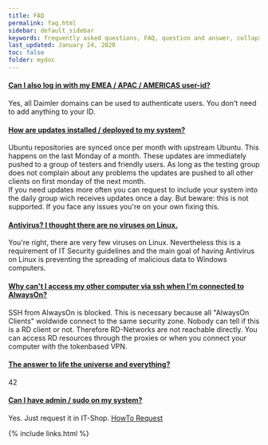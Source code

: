 ```yaml
---
title: FAQ
permalink: faq.html
sidebar: default_sidebar
keywords: frequently asked questions, FAQ, question and answer, collapsible sections, expand, collapse
last_updated: January 24, 2020
toc: false
folder: mydoc
---
```


<div class="panel-group" id="accordion">
                    <div class="panel panel-default">
                        <div class="panel-heading">
                            <h4 class="panel-title">
                                <a class="noCrossRef accordion-toggle" data-toggle="collapse" data-parent="#accordion" href="#collapseTwo">Can I also log in with my EMEA / APAC / AMERICAS user-id?</a>
                            </h4>
                        </div>
                        <div id="collapseTwo" class="panel-collapse collapse noCrossRef">
                            <div class="panel-body">
                                Yes, all Daimler domains can be used to authenticate users. You don't need to add anything to your ID.
                            </div>
                        </div>
                    </div>
                    <!-- /.panel -->
                    <div class="panel panel-default">
                        <div class="panel-heading">
                            <h4 class="panel-title">
                                <a class="noCrossRef accordion-toggle" data-toggle="collapse" data-parent="#accordion" href="#collapseThree">How are updates installed / deployed to my system?</a>
                            </h4>
                        </div>
                        <div id="collapseThree" class="panel-collapse collapse noCrossRef">
                            <div class="panel-body">
                                Ubuntu repositories are synced once per month with upstream Ubuntu. This happens on the last Monday of a month. These updates are immediately pushed to a group of testers and friendly users. As long as the testing group does not complain about any problems the updates are pushed to all other clients on first monday of the next month.<br/> If you need updates more often you can request to include your system into the daily group wich receives updates once a day. But beware: this is not supported. If you face any issues you're on your own fixing this.
                            </div>
                        </div>
                    </div>
                    <!-- /.panel -->
                    <div class="panel panel-default">
                        <div class="panel-heading">
                            <h4 class="panel-title">
                                <a class="noCrossRef accordion-toggle" data-toggle="collapse" data-parent="#accordion" href="#collapseFour">Antivirus? I thought there are no viruses on Linux.</a>
                            </h4>
                        </div>
                        <div id="collapseFour" class="panel-collapse collapse">
                            <div class="panel-body">
                                You're right, there are very few viruses on Linux. Nevertheless this is a requirement of IT Security guidelines and the main goal of having Antivirus on Linux is preventing the spreading of malicious data to Windows computers.
                            </div>
                        </div>
                    </div>
                    <!-- /.panel -->
                    <div class="panel panel-default">
                        <div class="panel-heading">
                            <h4 class="panel-title">
                                <a class="noCrossRef accordion-toggle" data-toggle="collapse" data-parent="#accordion" href="#collapseFive">Why can't I access my other computer via ssh when I'm connected to AlwaysOn?</a>
                            </h4>
                        </div>
                        <div id="collapseFive" class="panel-collapse collapse">
                            <div class="panel-body">
                                SSH from AlwaysOn is blocked. This is necessary because all "AlwaysOn Clients" woldwide connect to the same security zone. Nobody can tell if this is a RD client or not. Therefore RD-Networks are not reachable directly. You can access RD resources through the proxies or when you connect your computer with the tokenbased VPN.
                            </div>
                        </div>
                    </div>
                    <!-- /.panel -->
                    <div class="panel panel-default">
                        <div class="panel-heading">
                            <h4 class="panel-title">
                                <a class="noCrossRef accordion-toggle" data-toggle="collapse" data-parent="#accordion" href="#collapseSix">The answer to life the universe and everything?</a>
                            </h4>
                        </div>
                        <div id="collapseSix" class="panel-collapse collapse noCrossRef">
                            <div class="panel-body">
                                42
                            </div>
                        </div>
                    </div>
                    <!-- /.panel -->
                    <div class="panel panel-default">
                        <div class="panel-heading">
                            <h4 class="panel-title">
                                <a class="noCrossRef accordion-toggle" data-toggle="collapse" data-parent="#accordion" href="#collapseSeven">Can I have admin / sudo on my system?</a>
                            </h4>
                        </div>
                        <div id="collapseSeven" class="panel-collapse collapse">
                            <div class="panel-body">
                                Yes. Just request it in IT-Shop. <a href="local_admin_rights.html">HowTo Request</a>
                            </div>
                        </div>
                    </div>
                    <!-- /.panel -->
</div>
<!-- /.panel-group -->

{% include links.html %}
